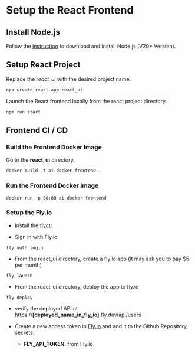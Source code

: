 # Setup the React Frontend

## Install Node.js

Follow the [instruction](https://nodejs.org/en/download/package-manager) to download and install Node.js (V20+ Version).

## Setup React Project

Replace the _react_ui_ with the desired project name.

```bash
npx create-react-app react_ui
```

Launch the React frontend locally from the react project directory.

```bash
npm run start
```

## Frontend CI / CD

### Build the Frontend Docker Image

Go to the **react_ui** directory.

```shell
docker build -t ai-docker-frontend .
```

### Run the Frontend Docker Image

```shell
docker run -p 80:80 ai-docker-frontend
```

### Setup the Fly.io

- Install the [flyctl](https://fly.io/docs/hands-on/install-flyctl/).

- Sign in with Fly.io

```shell
fly auth login
```

- From the react_ui directory, create a fly.io app (it may ask you to pay $5 per month)

```shell
fly launch
```

- From the react_ui directory, deploy the app to fly.io

```shell
fly deploy
```

- verify the deployed API at https://**[deployed_name_in_fly_io]**.fly.dev/api/users

- Create a new access token in [Fly.io](https://fly.io/user/personal_access_tokens) and add it to the Github Repository secrets:

  - **FLY_API_TOKEN**: from Fly.io